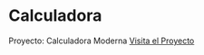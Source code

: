 # Calculadora
Proyecto: Calculadora Moderna
[Visita el Proyecto](https://portafolio-mauro-poloni-calculadora.netlify.app/)
